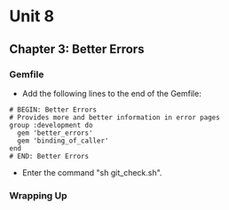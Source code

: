 # Unit 8
## Chapter 3: Better Errors

### Gemfile
* Add the following lines to the end of the Gemfile:
```
# BEGIN: Better Errors
# Provides more and better information in error pages
group :development do
  gem 'better_errors'
  gem 'binding_of_caller'
end
# END: Better Errors
```
* Enter the command "sh git_check.sh".


### Wrapping Up
